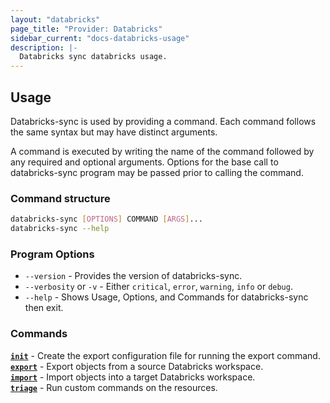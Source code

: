 ```yaml
---
layout: "databricks"
page_title: "Provider: Databricks"
sidebar_current: "docs-databricks-usage"
description: |-
  Databricks sync databricks usage.
---
```


## Usage

Databricks-sync is used by providing a command. Each command follows the same syntax but may have distinct arguments.

A command is executed by writing the name of the command followed by any required and optional arguments. Options for the base call to databricks-sync program may be passed prior to calling the command.

### Command structure

```bash
databricks-sync [OPTIONS] COMMAND [ARGS]...
databricks-sync --help
```

### Program Options

* `--version` - Provides the version of databricks-sync.
* `--verbosity` or `-v` - Either `critical`, `error`, `warning`, `info` or `debug`.
* `--help` - Shows Usage, Options, and Commands for databricks-sync then exit.

### Commands
**[`init`](https://github.com/databrickslabs/databricks-sync/tree/master/docs/cmds/init.md)** - Create the export configuration file for running the export command.  
**[`export`](https://github.com/databrickslabs/databricks-sync/tree/master/docs/cmds/export.md)** - Export objects from a source Databricks workspace.  
**[`import`](https://github.com/databrickslabs/databricks-sync/tree/master/docs/cmds/import.md)** - Import objects into a target Databricks workspace.  
**[`triage`](https://github.com/databrickslabs/databricks-sync/tree/master/docs/cmds/triage.md)** - Run custom commands on the resources. 
  
  
